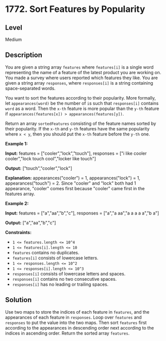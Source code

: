 # 1772. Sort Features by Popularity
## Level
Medium

## Description
You are given a string array `features` where `features[i]` is a single word representing the name of a feature of the latest product you are working on. You made a survey where users reported which features they like. You are given a string array `responses`, where `responses[i]` is a string containing space-separated words.

You want to sort the features according to their popularity. More formally, let `appearances(word)` be the number of `i`s such that `responses[i]` contains `word` as a word. Then the `x-th` feature is more popular than the `y-th` feature if `appearances(features[x]) > appearances(features[y])`.

Return an array `sortedFeatures` consisting of the feature names sorted by their popularity. If the `x-th` and `y-th` features have the same popularity where `x < y`, then you should put the `x-th` feature before the `y-th` one.

**Example 1:**

**Input:** features = ["cooler","lock","touch"], responses = ["i like cooler cooler","lock touch cool","locker like touch"]

**Output:** ["touch","cooler","lock"]

**Explanation:** appearances("cooler") = 1, appearances("lock") = 1, appearances("touch") = 2. Since "cooler" and "lock" both had 1 appearance, "cooler" comes first because "cooler" came first in the features array.

**Example 2:**

**Input:** features = ["a","aa","b","c"], responses = ["a","a aa","a a a a a","b a"]

**Output:** ["a","aa","b","c"]

**Constraints:**

* `1 <= features.length <= 10^4`
* `1 <= features[i].length <= 10`
* `features` contains no duplicates.
* `features[i]` consists of lowercase letters.
* `1 <= responses.length <= 10^2`
* `1 <= responses[i].length <= 10^3`
* `responses[i]` consists of lowercase letters and spaces.
* `responses[i]` contains no two consecutive spaces.
* `responses[i]` has no leading or trailing spaces.

## Solution
Use two maps to store the indices of each feature in `features`, and the appearances of each feature in `responses`. Loop over `features` and `responses` to put the value into the two maps. Then sort `features` first according to the appearances in descending order next according to the indices in ascending order. Return the sorted array `features`.

